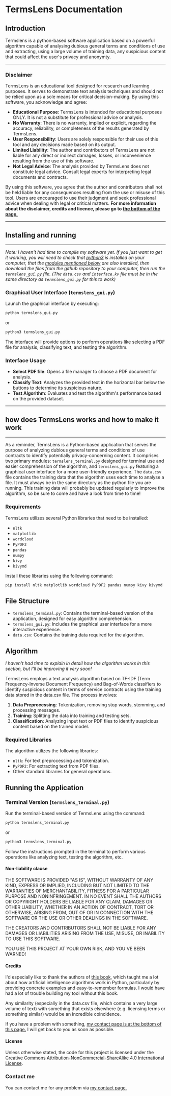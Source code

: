 # TermsLens Documentation

## Introduction
Termslens is a python-based software application based on a powerful algorithm capable of analysing dubious general terms and conditions of use and extracting, using a large volume of training data, any suspicious content that could affect the user's privacy and anonymty.

---

### Disclaimer

TermsLens is an educational tool designed for research and learning purposes. It serves to demonstrate text analysis techniques and should not be relied upon as a sole means for critical decision-making. By using this software, you acknowledge and agree:

- **Educational Purpose**: TermsLens is intended for educational purposes ONLY. It is not a substitute for professional advice or analysis.
- **No Warranty**: There is no warranty, implied or explicit, regarding the accuracy, reliability, or completeness of the results generated by TermsLens.
- **User Responsibility**: Users are solely responsible for their use of this tool and any decisions made based on its output.
- **Limited Liability**: The author and contributors of TermsLens are not liable for any direct or indirect damages, losses, or inconvenience resulting from the use of this software.
- **Not Legal Advice**: The analysis provided by TermsLens does not constitute legal advice. Consult legal experts for interpreting legal documents and contracts.

By using this software, you agree that the author and contributors shall not be held liable for any consequences resulting from the use or misuse of this tool. Users are encouraged to use their judgment and seek professional advice when dealing with legal or critical matters. <strong> For more information about the disclaimer, credits and licence, please go to [the bottom of the page.](https://github.com/Malwprotector/termslens/blob/main/README.md#credits)</strong>

---
## Installing and running
---
<i>Note: I haven't had time to compile my software yet. If you just want to get it working, you will need to check that [python3](https://www.python.org/) is installed on your computer, that the [modules mentioned below](https://github.com/Malwprotector/termslens/blob/main/README.md#requirements) are also installed, then download the files from the github repository to your computer, then run the `termslens_gui.py` file. (The `data.csv` and `interface.kv` file must be in the same directory as `termslens_gui.py` for this to work)</i>

### Graphical User Interface (`termslens_gui.py`)

Launch the graphical interface by executing:

```bash
python termslens_gui.py
```
or

```bash
python3 termslens_gui.py
```

The interface will provide options to perform operations like selecting a PDF file for analysis, classifying text, and testing the algorithm.

### Interface Usage

- **Select PDF file**: Opens a file manager to choose a PDF document for analysis.
- **Classify Text**: Analyzes the provided text in the horizontal bar below the buttons to determine its suspicious nature.
- **Test Algorithm**: Evaluates and test the algorithm's performance based on the provided dataset.

---
## how does TermsLens works and how to make it work
---
As a reminder, TermsLens is a Python-based application that serves the purpose of analyzing dubious general terms and conditions of use contracts to identify potentially privacy-concerning content. It comprises two primary modules: `termslens_terminal.py` designed for terminal use and easier comprehension of the algorithm, and `termslens_gui.py` featuring a graphical user interface for a more user-friendly experience. The `data.csv` file contains the training data that the algorithm uses each time to analyse a file. It must always be in the same directory as the python file you are running. This training data will probably be updated regularly to improve the algorithm, so be sure to come and have a look from time to time!

### Requirements

TermsLens utilizes several Python libraries that need to be installed:

- `nltk`
- `matplotlib`
- `wordcloud`
- `PyPDF2`
- `pandas`
- `numpy`
- `kivy`
- `kivymd`

Install these libraries using the following command:

```bash
pip install nltk matplotlib wordcloud PyPDF2 pandas numpy kivy kivymd
```

## File Structure

- `termslens_terminal.py`: Contains the terminal-based version of the application, designed for easy algorithm comprehension.
- `termslens_gui.py`: Includes the graphical user interface for a more interactive experience.
- `data.csv`: Contains the training data required for the algorithm.

## Algorithm

<i>I haven't had time to explain in detail how the algorithm works in this section, but I'll be improving it very soon!</i>

TermsLens employs a text analysis algorithm based on TF-IDF (Term Frequency-Inverse Document Frequency) and Bag-of-Words classifiers to identify suspicious content in terms of service contracts using the training data stored in the data.csv file. The process involves:

1. **Data Preprocessing**: Tokenization, removing stop words, stemming, and processing messages.
2. **Training**: Splitting the data into training and testing sets.
3. **Classification**: Analyzing input text or PDF files to identify suspicious content based on the trained model.

### Required Libraries

The algorithm utilizes the following libraries:

- `nltk`: For text preprocessing and tokenization.
- `PyPDF2`: For extracting text from PDF files.
- Other standard libraries for general operations.

## Running the Application

### Terminal Version (`termslens_terminal.py`)

Run the terminal-based version of TermsLens using the command:

```bash
python termslens_terminal.py
```
or

```bash
python3 termslens_terminal.py
```

Follow the instructions prompted in the terminal to perform various operations like analyzing text, testing the algorithm, etc.

#### Non-liability clause

THE SOFTWARE IS PROVIDED "AS IS", WITHOUT WARRANTY OF ANY KIND, EXPRESS OR
IMPLIED, INCLUDING BUT NOT LIMITED TO THE WARRANTIES OF MERCHANTABILITY,
FITNESS FOR A PARTICULAR PURPOSE AND NONINFRINGEMENT. IN NO EVENT SHALL THE
AUTHORS OR COPYRIGHT HOLDERS BE LIABLE FOR ANY CLAIM, DAMAGES OR OTHER
LIABILITY, WHETHER IN AN ACTION OF CONTRACT, TORT OR OTHERWISE, ARISING FROM,
OUT OF OR IN CONNECTION WITH THE SOFTWARE OR THE USE OR OTHER DEALINGS IN THE
SOFTWARE.

THE CREATORS AND CONTRIBUTORS SHALL NOT BE LIABLE FOR ANY DAMAGES OR LIABILITIES ARISING FROM THE USE, MISUSE, OR INABILITY TO USE THIS SOFTWARE.

YOU USE THIS PROJECT AT YOUR OWN RISK, AND YOU'VE BEEN WARNED!

#### Credits

I'd especially like to thank the authors of [this book](https://www.editions-eyrolles.com/Livre/9782416010941/l-intelligence-artificielle-en-pratique-avec-python), which taught me a lot about how artificial intelligence algorithms work in Python, particularly by providing concrete examples and easy-to-remember formulas. I would have had a lot of trouble building my tool without this book.

Any similarity (especially in the data.csv file, which contains a very large volume of text) with something that exists elsewhere (e.g. licensing terms or something similar) would be an incredible coincidence.

If you have a problem with something, [my contact page is at the bottom of this page.](https://github.com/Malwprotector/termslens/blob/main/README.md#contact-me) I will get back to you as soon as possible.

#### License

Unless otherwise stated, the code for this project is licensed under the [Creative Commons Attribution-NonCommercial-ShareAlike 
4.0 International License](https://creativecommons.org/licenses/by-nc-sa/4.0/).



### Contact me
You can contact me for any problem via [my contact page.](https://main.st4lwolf.org/contacts.html/)
